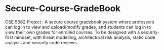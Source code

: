 # Secure-Course-GradeBook
CSE 5382 Project : A secure course gradebook system where professors can log in to view and upload/modify grades, and students can log in to view their own grades for enrolled courses. To be designed with a security-first mindset, with threat modelling, architectural risk analysis, static code analysis and security code reviews.

